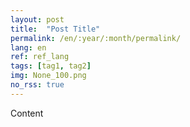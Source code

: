 ```yaml
---
layout: post
title:  "Post Title"
permalink: /en/:year/:month/permalink/
lang: en
ref: ref_lang
tags: [tag1, tag2]
img: None_100.png
no_rss: true
---
```


Content
